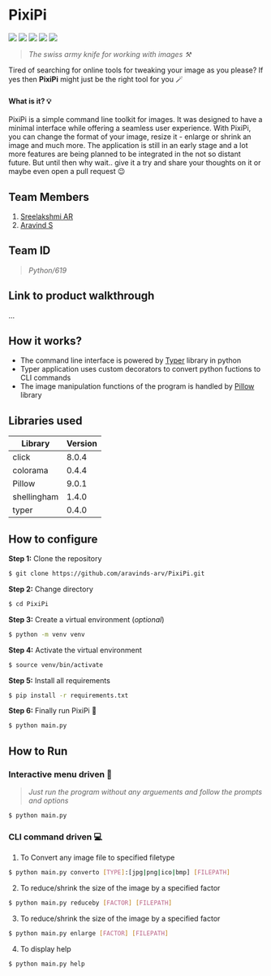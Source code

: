 # PixiPi 
<a href="https://python.org"><img src="https://img.shields.io/badge/Code-Python-informational?style=plastic&logo=python&logoColor=white&color=2bbc8a"></a>
<a href="https://git-scm.com"><img src="https://img.shields.io/badge/Code-Git-informational?style=plastic&logo=git&logoColor=white&color=2bbc8a"></a>
<a href="https://github.com"><img src="https://img.shields.io/badge/Code-Github-informational?style=plastic&logo=github&logoColor=white&color=2bbc8a"></a>
<a href="https://github.com/aravinds-arv/PixiPi/archive/refs/heads/main.zip"><img src="https://img.shields.io/badge/Source-Download-informational?style=flat&logo=download&logoColor=white&color=2bbc8a"></a>
<a href="#"><img src="https://hits.seeyoufarm.com/api/count/incr/badge.svg?url=https%3A%2F%2Fgithub.com%2Faravinds-arv%2FPixiPi%2F&count_bg=%232BBC8A&title_bg=%23555555&icon=&icon_color=%23E7E7E7&title=Hits&edge_flat=false"/></a>

> _The swiss army knife for working with images ⚒️_

Tired of searching for online tools for tweaking your image as you please? If yes then **PixiPi** might just be the right tool for you 🪄

#### What is it? 💡
PixiPi is a simple command line toolkit for images. It was designed to have a minimal interface while offering a seamless user experience. With PixiPi, you can change the format of your image, resize it - enlarge or shrink an image and much more. The application is still in an early stage and a lot more features are being planned to be integrated in the not so distant future. But until then why wait.. give it a try and share your thoughts on it or maybe even open a pull request 😉

## Team Members
1. [Sreelakshmi AR](https://github.com/Sree-R5727)<br>
2. [Aravind S](https://github.com/aravinds-arv)

## Team ID
> _Python/619_

## Link to product walkthrough
...

## How it works?
- The command line interface is powered by [Typer](https://typer.tiangolo.com) library in python
- Typer application uses custom decorators to convert python fuctions to CLI commands
- The image manipulation functions of the program is handled by [Pillow](https://python-pillow.org) library

## Libraries used

|Library|Version|
|-|-|
|click|8.0.4|
|colorama|0.4.4|
|Pillow|9.0.1|
|shellingham|1.4.0|
|typer|0.4.0|

## How to configure
**Step 1:** Clone the repository
```bash
$ git clone https://github.com/aravinds-arv/PixiPi.git
```

**Step 2:** Change directory
```bash
$ cd PixiPi
```

**Step 3:** Create a virtual environment (_optional_)
```bash
$ python -m venv venv
```

**Step 4:** Activate the virtual environment
```bash
$ source venv/bin/activate
```

**Step 5:** Install all requirements
```bash
$ pip install -r requirements.txt
```

**Step 6:** Finally run PixiPi 🎉
```bash
$ python main.py
```

## How to Run
### Interactive menu driven 📃
> _Just run the program without any arguements and follow the prompts and options_
```bash
$ python main.py
```

### CLI command driven 💻
1. To Convert any image file to specified filetype
```bash
$ python main.py converto [TYPE]:[jpg|png|ico|bmp] [FILEPATH]
```

2. To reduce/shrink the size of the image by a specified factor
```bash
$ python main.py reduceby [FACTOR] [FILEPATH]
```

3. To reduce/shrink the size of the image by a specified factor
```bash
$ python main.py enlarge [FACTOR] [FILEPATH]
```

4. To display help
```bash
$ python main.py help
```
